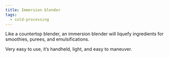 ```yaml
---
title: Immersion blender
tags:
  - cold-processing
---
```

Like a countertop blender, an immersion blender will liquefy ingredients for smoothies, purees, and emulsifications.

Very easy to use, it’s handheld, light, and easy to maneuver.